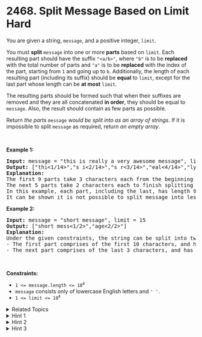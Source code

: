 
# 2468. Split Message Based on Limit<br> Hard

<p>You are given a string, <code>message</code>, and a positive integer, <code>limit</code>.</p>

<p>You must <strong>split</strong> <code>message</code> into one or more <strong>parts</strong> based on <code>limit</code>. Each resulting part should have the suffix <code>&quot;&lt;a/b&gt;&quot;</code>, where <code>&quot;b&quot;</code> is to be <strong>replaced</strong> with the total number of parts and <code>&quot;a&quot;</code> is to be <strong>replaced</strong> with the index of the part, starting from <code>1</code> and going up to <code>b</code>. Additionally, the length of each resulting part (including its suffix) should be <strong>equal</strong> to <code>limit</code>, except for the last part whose length can be <strong>at most</strong> <code>limit</code>.</p>

<p>The resulting parts should be formed such that when their suffixes are removed and they are all concatenated <strong>in order</strong>, they should be equal to <code>message</code>. Also, the result should contain as few parts as possible.</p>

<p>Return<em> the parts </em><code>message</code><em> would be split into as an array of strings</em>. If it is impossible to split <code>message</code> as required, return<em> an empty array</em>.</p>

<p>&nbsp;</p>
<p><strong class="example">Example 1:</strong></p>

<pre>
<strong>Input:</strong> message = &quot;this is really a very awesome message&quot;, limit = 9
<strong>Output:</strong> [&quot;thi&lt;1/14&gt;&quot;,&quot;s i&lt;2/14&gt;&quot;,&quot;s r&lt;3/14&gt;&quot;,&quot;eal&lt;4/14&gt;&quot;,&quot;ly &lt;5/14&gt;&quot;,&quot;a v&lt;6/14&gt;&quot;,&quot;ery&lt;7/14&gt;&quot;,&quot; aw&lt;8/14&gt;&quot;,&quot;eso&lt;9/14&gt;&quot;,&quot;me&lt;10/14&gt;&quot;,&quot; m&lt;11/14&gt;&quot;,&quot;es&lt;12/14&gt;&quot;,&quot;sa&lt;13/14&gt;&quot;,&quot;ge&lt;14/14&gt;&quot;]
<strong>Explanation:</strong>
The first 9 parts take 3 characters each from the beginning of message.
The next 5 parts take 2 characters each to finish splitting message. 
In this example, each part, including the last, has length 9. 
It can be shown it is not possible to split message into less than 14 parts.
</pre>

<p><strong class="example">Example 2:</strong></p>

<pre>
<strong>Input:</strong> message = &quot;short message&quot;, limit = 15
<strong>Output:</strong> [&quot;short mess&lt;1/2&gt;&quot;,&quot;age&lt;2/2&gt;&quot;]
<strong>Explanation:</strong>
Under the given constraints, the string can be split into two parts: 
- The first part comprises of the first 10 characters, and has a length 15.
- The next part comprises of the last 3 characters, and has a length 8.
</pre>

<p>&nbsp;</p>
<p><strong>Constraints:</strong></p>

<ul>
	<li><code>1 &lt;= message.length &lt;= 10<sup>4</sup></code></li>
	<li><code>message</code> consists only of lowercase English letters and <code>&#39; &#39;</code>.</li>
	<li><code>1 &lt;= limit &lt;= 10<sup>4</sup></code></li>
</ul>


<details>

<summary> Related Topics </summary>

-	`String`
-	`Binary Search`

</details>


<details>
<summary> Hint 1 </summary>
Could you solve the problem if you knew how many digits the total number of parts has?
</details>

<details>
<summary> Hint 2 </summary>
Try all possible lengths of the total number of parts, and see if the string can be split such that the total number of parts has that length.
</details>

<details>
<summary> Hint 3 </summary>
Binary search can be used for each part length to find the precise number of parts needed.
</details>